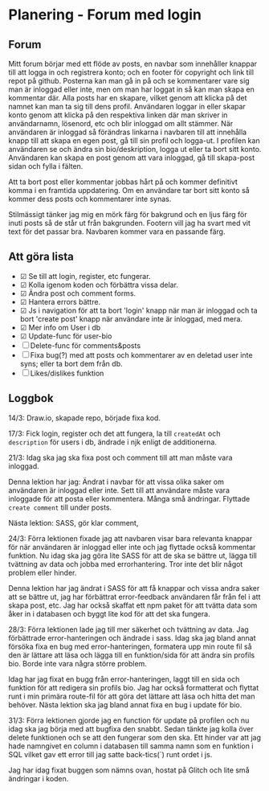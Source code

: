 # Planering - Forum med login

## Forum
Mitt forum börjar med ett flöde av posts, en navbar som innehåller knappar till att logga in och registrera konto; och en footer för copyright och link till repot på github. Posterna kan man gå in på och se kommentarer vare sig man är inloggad eller inte, men om man har loggat in så kan man skapa en kommentar där. Alla posts har en skapare, vilket genom att klicka på det namnet kan man ta sig till dens profil. Användaren loggar in eller skapar konto genom att klicka på den respektiva linken där man skriver in användarnamn, lösenord, etc och blir inloggad om allt stämmer. När användaren är inloggad så förändras linkarna i navbaren till att innehålla knapp till att skapa en egen post, gå till sin profil och logga-ut. I profilen kan användaren se och ändra sin bio/deskription, logga ut eller ta bort sitt konto. Användaren kan skapa en post genom att vara inloggad, gå till skapa-post sidan och fylla i fälten. 

Att ta bort post eller kommentar jobbas hårt på och kommer definitivt komma i en framtida uppdatering. Om en användare tar bort sitt konto så kommer dess posts och kommentarer inte synas. 

Stilmässigt tänker jag mig en mörk färg för bakgrund och en ljus färg för inuti posts så de står ut från bakgrunden. Footern vill jag ha svart med vit text för det passar bra. Navbaren kommer vara en passande färg. 

## Att göra lista
- &#9745; Se till att login, register, etc fungerar. 
- &#9745; Kolla igenom koden och förbättra vissa delar.
- &#9745; Ändra post och comment forms.
- &#9745; Hantera errors bättre. 
- &#9745; Js i navigation för att ta bort 'login' knapp när man är inloggad och ta bort 'create post' knapp när användare inte är inloggad, med mera. 
- &#9745; Mer info om User i db
- &#9745; Update-func för user-bio
- &#9744; Delete-func för comments&posts
- &#9744; Fixa bug(?) med att posts och kommentarer av en deletad user inte syns; eller ta bort dem från db. 
- &#9744; Likes/dislikes funktion


## Loggbok
14/3: Draw.io, skapade repo, började fixa kod. 

17/3: Fick login, register och det att fungera, la till `createdAt` och `description` för users i db, ändrade i njk enligt de additionerna. 

21/3: Idag ska jag ska fixa post och comment till att man måste vara inloggad. 

Denna lektion har jag: Ändrat i navbar för att vissa olika saker om användaren är inloggad eller inte. Sett till att användare måste vara inloggade för att posta eller kommentera. Många små ändringar. Flyttade `create comment` till under posts. 

Nästa lektion: SASS, gör klar comment, 

24/3: Förra lektionen fixade jag att navbaren visar bara relevanta knappar för när användaren är inloggad eller inte och jag flyttade också kommentar funktion. Nu idag ska jag göra lite SASS för att de ska se bättre ut, lägga till tvättning av data och jobba med errorhantering. Tror inte det blir något problem eller hinder. 

Denna lektion har jag ändrat i SASS för att få knappar och vissa andra saker att se bättre ut, jag har förbättrat error-feedback användaren får från fel i att skapa post, etc. Jag har också skaffat ett npm paket för att tvätta data som åker in i databasen och byggt lite kod för att det ska fungera. 

28/3: Förra lektionen lade jag till mer säkerhet och tvättning av data. Jag förbättrade error-hanteringen och ändrade i sass. Idag ska jag bland annat försöka fixa en bug med error-hanteringen, formatera upp min route fil så den är lättare att läsa och lägga till en funktion/sida för att ändra sin profils bio. Borde inte vara några större problem. 

Idag har jag fixat en bugg från error-hanteringen, laggt till en sida och funktion för att redigera sin profils bio. Jag har också formatterat och flyttat runt i min primära route-fil för att göra det lättare att läsa och hitta det man behöver. Nästa lektion ska jag bland annat fixa en bug i update för bio. 

31/3: Förra lektionen gjorde jag en function för update på profilen och nu idag ska jag börja med att bugfixa den snabbt. Sedan tänkte jag kolla över delete funktionen och se att den fungerar som den ska. Ett hinder var att jag hade namngivet en column i databasen till samma namn som en funktion i SQL vilket gav ett error till jag satte back-tics(`) runt ordet i js. 

Jag har idag fixat buggen som nämns ovan, hostat på Glitch och lite små ändringar i koden. 